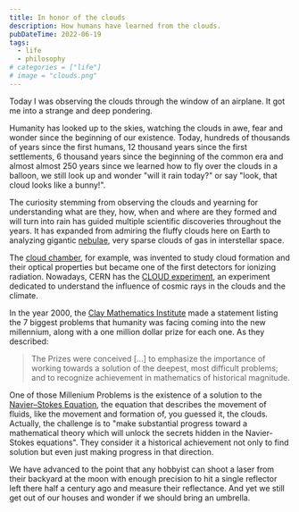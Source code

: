 ```yaml
---
title: In honor of the clouds
description: How humans have learned from the clouds.
pubDateTime: 2022-06-19
tags:
  - life
  - philosophy
# categories = ["life"]
# image = "clouds.png"
---
```


Today I was observing the clouds through the window of an airplane.
It got me into a strange and deep pondering.

Humanity has looked up to the skies, watching the clouds in awe, fear and
wonder since the beginning of our existence. Today, hundreds of thousands of
years since the first humans, 12 thousand years since the first settlements,
6 thousand years since the beginning of the common era and almost almost 250
years since we learned how to fly over the clouds in a balloon, we still look
up and wonder "will it rain today?" or say "look, that cloud looks like a bunny!".

The curiosity stemming from observing the clouds and yearning for understanding
what are they, how, when and where are they formed and will turn into rain has
guided multiple scientific discoveries throughout the years. It has expanded
from admiring the fluffy clouds here on Earth to analyzing gigantic
[nebulae](https://en.wikipedia.org/wiki/Nebula 'Nebulas - Wikipedia'), very
sparse clouds of gas in interstellar space.

The [cloud chamber](https://en.wikipedia.org/wiki/Cloud_chamber 'Cloud chamber'),
for example, was invented to study cloud formation and their optical properties
but became one of the first detectors for ionizing radiation. Nowadays, CERN
has the [CLOUD experiment](https://cloud.web.cern.ch/), an experiment dedicated
to understand the influence of cosmic rays in the clouds and the climate.

In the year 2000, the [Clay Mathematics Institute](https://www.claymath.org/purpose-and-goals)
made a statement listing the 7 biggest problems that humanity was facing coming
into the new millennium, along with a one million dollar prize for each one.
As they described:

> The Prizes were conceived \[...\] to emphasize the importance of working
> towards a solution of the deepest, most difficult problems; and to recognize
> achievement in mathematics of historical magnitude.

One of those Millenium Problems is the existence of a solution to the
[Navier–Stokes Equation](https://www.claymath.org/millennium-problems/navier%E2%80%93stokes-equation),
the equation that describes the movement of fluids, like the movement and formation of,
you guessed it, the clouds. Actually, the challenge is to "make substantial
progress toward a mathematical theory which will unlock the secrets hidden
in the Navier-Stokes equations". They consider it a historical achievement
not only to find solution but even just making progress in that direction.

We have advanced to the point that any hobbyist can shoot a laser from their
backyard at the moon with enough precision to hit a single reflector left
there half a century ago and measure their reflectance. And yet we still get out
of our houses and wonder if we should bring an umbrella.
